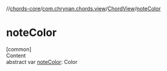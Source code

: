 //[chords-core](../../../index.md)/[com.chrynan.chords.view](../index.md)/[ChordView](index.md)/[noteColor](note-color.md)



# noteColor  
[common]  
Content  
abstract var [noteColor](note-color.md): Color  



